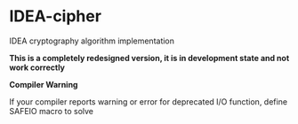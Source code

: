 IDEA-cipher
===========

IDEA cryptography algorithm implementation

**This is a completely redesigned version, it is in development state and not work correctly**

**Compiler Warning**

If your compiler reports warning or error for deprecated I/O function, define SAFEIO macro to solve


